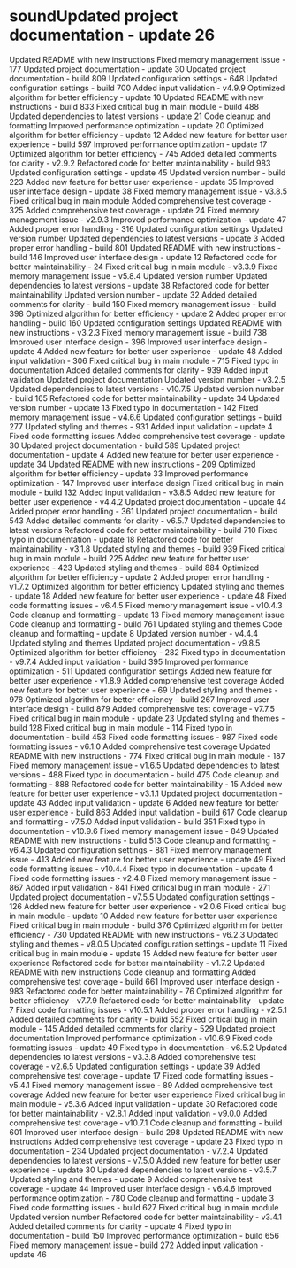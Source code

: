 # soundUpdated project documentation - update 26
Updated README with new instructions
Fixed memory management issue - 177
Updated project documentation - update 30
Updated project documentation - build 809
Updated configuration settings - 648
Updated configuration settings - build 700
Added input validation - v4.9.9
Optimized algorithm for better efficiency - update 10
Updated README with new instructions - build 833
Fixed critical bug in main module - build 488
Updated dependencies to latest versions - update 21
Code cleanup and formatting
Improved performance optimization - update 20
Optimized algorithm for better efficiency - update 12
Added new feature for better user experience - build 597
Improved performance optimization - update 17
Optimized algorithm for better efficiency - 745
Added detailed comments for clarity - v2.9.2
Refactored code for better maintainability - build 983
Updated configuration settings - update 45
Updated version number - build 223
Added new feature for better user experience - update 35
Improved user interface design - update 38
Fixed memory management issue - v3.8.5
Fixed critical bug in main module
Added comprehensive test coverage - 325
Added comprehensive test coverage - update 24
Fixed memory management issue - v2.9.3
Improved performance optimization - update 47
Added proper error handling - 316
Updated configuration settings
Updated version number
Updated dependencies to latest versions - update 3
Added proper error handling - build 801
Updated README with new instructions - build 146
Improved user interface design - update 12
Refactored code for better maintainability - 24
Fixed critical bug in main module - v3.3.9
Fixed memory management issue - v5.8.4
Updated version number
Updated dependencies to latest versions - update 38
Refactored code for better maintainability
Updated version number - update 32
Added detailed comments for clarity - build 150
Fixed memory management issue - build 398
Optimized algorithm for better efficiency - update 2
Added proper error handling - build 160
Updated configuration settings
Updated README with new instructions - v3.2.3
Fixed memory management issue - build 738
Improved user interface design - 396
Improved user interface design - update 4
Added new feature for better user experience - update 48
Added input validation - 306
Fixed critical bug in main module - 715
Fixed typo in documentation
Added detailed comments for clarity - 939
Added input validation
Updated project documentation
Updated version number - v3.2.5
Updated dependencies to latest versions - v10.7.5
Updated version number - build 165
Refactored code for better maintainability - update 34
Updated version number - update 13
Fixed typo in documentation - 142
Fixed memory management issue - v4.6.6
Updated configuration settings - build 277
Updated styling and themes - 931
Added input validation - update 4
Fixed code formatting issues
Added comprehensive test coverage - update 30
Updated project documentation - build 589
Updated project documentation - update 4
Added new feature for better user experience - update 34
Updated README with new instructions - 209
Optimized algorithm for better efficiency - update 33
Improved performance optimization - 147
Improved user interface design
Fixed critical bug in main module - build 132
Added input validation - v3.8.5
Added new feature for better user experience - v4.4.2
Updated project documentation - update 44
Added proper error handling - 361
Updated project documentation - build 543
Added detailed comments for clarity - v6.5.7
Updated dependencies to latest versions
Refactored code for better maintainability - build 710
Fixed typo in documentation - update 18
Refactored code for better maintainability - v3.1.8
Updated styling and themes - build 939
Fixed critical bug in main module - build 225
Added new feature for better user experience - 423
Updated styling and themes - build 884
Optimized algorithm for better efficiency - update 2
Added proper error handling - v1.7.2
Optimized algorithm for better efficiency
Updated styling and themes - update 18
Added new feature for better user experience - update 48
Fixed code formatting issues - v6.4.5
Fixed memory management issue - v10.4.3
Code cleanup and formatting - update 13
Fixed memory management issue
Code cleanup and formatting - build 761
Updated styling and themes
Code cleanup and formatting - update 8
Updated version number - v4.4.4
Updated styling and themes
Updated project documentation - v9.8.5
Optimized algorithm for better efficiency - 282
Fixed typo in documentation - v9.7.4
Added input validation - build 395
Improved performance optimization - 511
Updated configuration settings
Added new feature for better user experience - v1.8.9
Added comprehensive test coverage
Added new feature for better user experience - 69
Updated styling and themes - 978
Optimized algorithm for better efficiency - build 267
Improved user interface design - build 879
Added comprehensive test coverage - v7.7.5
Fixed critical bug in main module - update 23
Updated styling and themes - build 128
Fixed critical bug in main module - 114
Fixed typo in documentation - build 453
Fixed code formatting issues - 987
Fixed code formatting issues - v6.1.0
Added comprehensive test coverage
Updated README with new instructions - 774
Fixed critical bug in main module - 187
Fixed memory management issue - v1.6.5
Updated dependencies to latest versions - 488
Fixed typo in documentation - build 475
Code cleanup and formatting - 888
Refactored code for better maintainability - 15
Added new feature for better user experience - v3.1.1
Updated project documentation - update 43
Added input validation - update 6
Added new feature for better user experience - build 863
Added input validation - build 617
Code cleanup and formatting - v7.5.0
Added input validation - build 351
Fixed typo in documentation - v10.9.6
Fixed memory management issue - 849
Updated README with new instructions - build 513
Code cleanup and formatting - v6.4.3
Updated configuration settings - 881
Fixed memory management issue - 413
Added new feature for better user experience - update 49
Fixed code formatting issues - v10.4.4
Fixed typo in documentation - update 4
Fixed code formatting issues - v2.4.8
Fixed memory management issue - 867
Added input validation - 841
Fixed critical bug in main module - 271
Updated project documentation - v7.5.5
Updated configuration settings - 126
Added new feature for better user experience - v2.0.6
Fixed critical bug in main module - update 10
Added new feature for better user experience
Fixed critical bug in main module - build 376
Optimized algorithm for better efficiency - 730
Updated README with new instructions - v6.2.3
Updated styling and themes - v8.0.5
Updated configuration settings - update 11
Fixed critical bug in main module - update 15
Added new feature for better user experience
Refactored code for better maintainability - v1.7.2
Updated README with new instructions
Code cleanup and formatting
Added comprehensive test coverage - build 661
Improved user interface design - 983
Refactored code for better maintainability - 76
Optimized algorithm for better efficiency - v7.7.9
Refactored code for better maintainability - update 7
Fixed code formatting issues - v10.5.1
Added proper error handling - v2.5.1
Added detailed comments for clarity - build 552
Fixed critical bug in main module - 145
Added detailed comments for clarity - 529
Updated project documentation
Improved performance optimization - v10.6.9
Fixed code formatting issues - update 49
Fixed typo in documentation - v6.5.2
Updated dependencies to latest versions - v3.3.8
Added comprehensive test coverage - v2.6.5
Updated configuration settings - update 39
Added comprehensive test coverage - update 17
Fixed code formatting issues - v5.4.1
Fixed memory management issue - 89
Added comprehensive test coverage
Added new feature for better user experience
Fixed critical bug in main module - v5.3.6
Added input validation - update 30
Refactored code for better maintainability - v2.8.1
Added input validation - v9.0.0
Added comprehensive test coverage - v10.7.1
Code cleanup and formatting - build 601
Improved user interface design - build 298
Updated README with new instructions
Added comprehensive test coverage - update 23
Fixed typo in documentation - 234
Updated project documentation - v7.2.4
Updated dependencies to latest versions - v7.5.0
Added new feature for better user experience - update 30
Updated dependencies to latest versions - v3.5.7
Updated styling and themes - update 9
Added comprehensive test coverage - update 44
Improved user interface design - v6.4.6
Improved performance optimization - 780
Code cleanup and formatting - update 3
Fixed code formatting issues - build 627
Fixed critical bug in main module
Updated version number
Refactored code for better maintainability - v3.4.1
Added detailed comments for clarity - update 4
Fixed typo in documentation - build 150
Improved performance optimization - build 656
Fixed memory management issue - build 272
Added input validation - update 46
